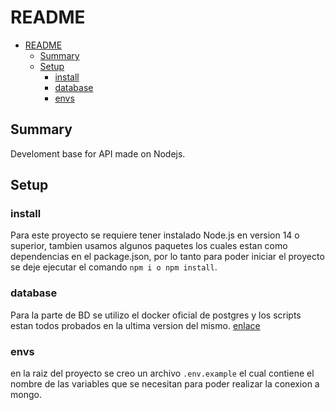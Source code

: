 # README

- [README](#readme)
  - [Summary](#summary)
  - [Setup](#setup)
    - [install](#install)
    - [database](#database)
    - [envs](#envs)

## Summary

Develoment base for API made on Nodejs.

## Setup

### install

Para este proyecto se requiere tener instalado Node.js en version 14 o superior, tambien usamos algunos paquetes los cuales estan como dependencias en el package.json, por lo tanto para poder iniciar el proyecto se deje ejecutar el comando `npm i o npm install`.

### database

Para la parte de BD se utilizo el docker oficial de postgres y los scripts estan todos probados en la ultima version del mismo. [enlace](https://hub.docker.com/_/postgres)

### envs

en la raiz del proyecto se creo un archivo `.env.example` el cual contiene el nombre de las variables que se necesitan para poder realizar la conexion a mongo.
